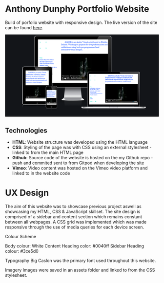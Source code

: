 # Anthony Dunphy Portfolio Website
Build of porfolio website with responsive design. The live version of the site can be found [here](https://anthonyfdunphy.github.io/portfolio-website/).

![](assets/responsive_page.PNG)

## Technologies

- **HTML**: Website structure was developed using the HTML language
- **CSS**: Styling of the page was with CSS using an external stylesheet - linked to from the main HTML page
- **Github**: Source code of the website is hosted on the my Github repo - push and commited sent to from Gitpod when developing the site
- **Vimeo**: Video content was hosted on the Vimeo video platform and linked to in the website code

# UX Design

The aim of this website was to showcase previous project aswell as showcasing my HTML, CSS & JavaScript skillset. The site design is comprised of a sidebar and content section which remains constant between all webpages. A CSS grid was implemented which was made responsive through the use of media queries for each device screen.

Colour Scheme

Body colour: White
Content Heading color: #0040ff
Sidebar Heading colour: #3ce5d0

Typography
Big Caslon was the primary font used throughout this website.

Imagery
Images were saved in an assets folder and linked to from the CSS stylesheet.

